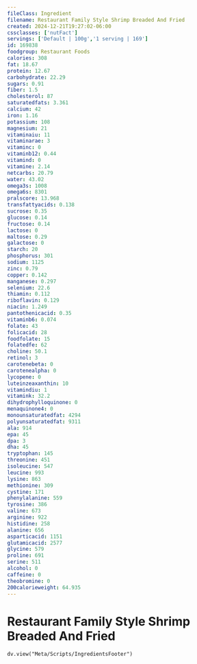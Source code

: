 ```yaml
---
fileClass: Ingredient
filename: Restaurant Family Style Shrimp Breaded And Fried
created: 2024-12-21T19:27:02-06:00
cssclasses: ['nutFact']
servings: ['Default | 100g','1 serving | 169']
id: 169838
foodgroup: Restaurant Foods
calories: 308
fat: 18.67
protein: 12.67
carbohydrate: 22.29
sugars: 0.91
fiber: 1.5
cholesterol: 87
saturatedfats: 3.361
calcium: 42
iron: 1.16
potassium: 108
magnesium: 21
vitaminaiu: 11
vitaminarae: 3
vitaminc: 0
vitaminb12: 0.44
vitamind: 0
vitamine: 2.14
netcarbs: 20.79
water: 43.02
omega3s: 1008
omega6s: 8301
pralscore: 13.968
transfattyacids: 0.138
sucrose: 0.35
glucose: 0.14
fructose: 0.14
lactose: 0
maltose: 0.29
galactose: 0
starch: 20
phosphorus: 301
sodium: 1125
zinc: 0.79
copper: 0.142
manganese: 0.297
selenium: 22.6
thiamin: 0.112
riboflavin: 0.129
niacin: 1.249
pantothenicacid: 0.35
vitaminb6: 0.074
folate: 43
folicacid: 28
foodfolate: 15
folatedfe: 62
choline: 50.1
retinol: 3
carotenebeta: 0
carotenealpha: 0
lycopene: 0
luteinzeaxanthin: 10
vitamindiu: 1
vitamink: 32.2
dihydrophylloquinone: 0
menaquinone4: 0
monounsaturatedfat: 4294
polyunsaturatedfat: 9311
ala: 914
epa: 45
dpa: 3
dha: 45
tryptophan: 145
threonine: 451
isoleucine: 547
leucine: 993
lysine: 863
methionine: 309
cystine: 171
phenylalanine: 559
tyrosine: 386
valine: 673
arginine: 922
histidine: 258
alanine: 656
asparticacid: 1151
glutamicacid: 2577
glycine: 579
proline: 691
serine: 511
alcohol: 0
caffeine: 0
theobromine: 0
200calorieweight: 64.935
---
```


# Restaurant Family Style Shrimp Breaded And Fried

```dataviewjs
dv.view("Meta/Scripts/IngredientsFooter")
```